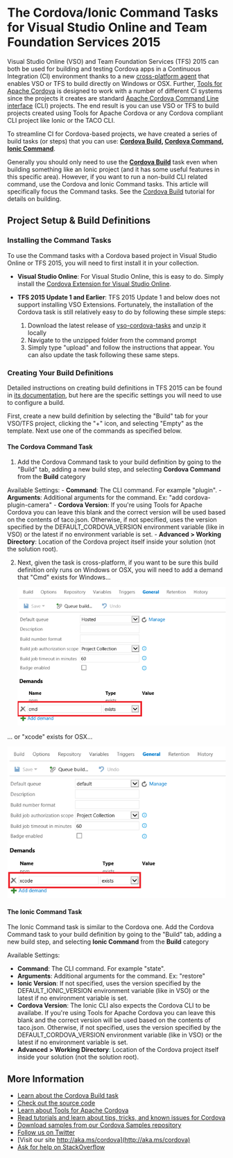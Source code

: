 <properties pageTitle="The Cordova/Ionic Command Tasks for Visual Studio Online or Team Foundation Services 2015"
  description="The Cordova/Ionic Command Tasks for Visual Studio Online or Team Foundation Services 2015"
  services=""
  documentationCenter=""
  authors="bursteg, clantz" />

# The Cordova/Ionic Command Tasks for Visual Studio Online and Team Foundation Services 2015
Visual Studio Online (VSO) and Team Foundation Services (TFS) 2015 can both be used for building and testing Cordova apps in a Continuous Integration (CI) environment thanks to a new [cross-platform agent](http://go.microsoft.com/fwlink/?LinkID=533789) that enables VSO or TFS to build directly on Windows or OSX. Further, [Tools for Apache Cordova](http://go.microsoft.com/fwlink/?LinkID=536496) is designed to work with a number of different CI systems since the projects it creates are standard [Apache Cordova Command Line interface](http://go.microsoft.com/fwlink/?LinkID=533773) (CLI) projects. The end result is you can use VSO or TFS to build projects created using Tools for Apache Cordova or any Cordova compliant CLI project like Ionic or the TACO CLI.

To streamline CI for Cordova-based projects, we have created a series of build tasks (or steps) that you can use: **[Cordova Build](http://go.microsoft.com/fwlink/?LinkID=691186), [Cordova Command](http://go.microsoft.com/fwlink/?LinkID=692058), [Ionic Command](http://go.microsoft.com/fwlink/?LinkID=692057)**.

Generally you should only need to use the **[Cordova Build](http://go.microsoft.com/fwlink/?LinkID=691186)** task even when building something like an Ionic project (and it has some useful features in this specific area). However, if you want to run a non-build CLI related command, use the Cordova and Ionic Command tasks. This article will specifically focus the Command tasks. See the [Cordova Build](http://go.microsoft.com/fwlink/?LinkID=691186) tutorial for details on building.

## Project Setup & Build Definitions

### Installing the Command Tasks
To use the Command tasks with a Cordova based project in Visual Studio Online or TFS 2015, you will need to first install it in your collection.

- **Visual Studio Online**: For Visual Studio Online, this is easy to do. Simply install the [Cordova Extension for Visual Studio Online](http://go.microsoft.com/fwlink/?LinkID=691835). 

- **TFS 2015 Update 1 and Earlier**: TFS 2015 Update 1 and below does not support installing VSO Extensions. Fortunately, the installation of the Cordova task is still relatively easy to do by following these simple steps:
  1. Download the latest release of [vso-cordova-tasks](http://go.microsoft.com/fwlink/?LinkID=691191) and unzip it locally
  2. Navigate to the unzipped folder from the command prompt
  3. Simply type "upload" and follow the instructions that appear. You can also update the task following these same steps.

### Creating Your Build Definitions
Detailed instructions on creating build definitions in TFS 2015 can be found in [its documentation](http://go.microsoft.com/fwlink/?LinkID=533772), but here are the specific settings you will need to use to configure a build. 

First, create a new build definition by selecting the "Build" tab for your VSO/TFS project, clicking the "+" icon, and selecting "Empty" as the template. Next use one of the commands as specified below.

#### The Cordova Command Task
1. Add the Cordova Command task to your build definition by going to the "Build" tab, adding a new build step, and selecting **Cordova Command** from the **Build** category

  Available Settings:
    - **Command**: The CLI command.  For example "plugin".
    - **Arguments**: Additional arguments for the command.  Ex: "add cordova-plugin-camera"
    - **Cordova Version**: If you're using Tools for Apache Cordova you can leave this blank and the correct version will be used based on the contents of taco.json. Otherwise, if not specified, uses the version specified by the DEFAULT_CORDOVA_VERSION environment variable (like in VSO) or the latest if no environment variable is set.
    - **Advanced &gt; Working Directory**: Location of the Cordova project itself inside your solution (not the solution root).

2.  Next, given the task is cross-platform, if you want to be sure this build definition only runs on Windows or OSX, you will need to add a demand that "Cmd" exists for Windows...

	![Windows Build Definition - Demand](media/cordova-command/cordova-command-1.png)

  ... or "xcode" exists for OSX...  
  
  ![OSX Build Definition - Demand](media/cordova-command/cordova-command-2.png)

#### The Ionic Command Task
The Ionic Command task is similar to the Cordova one. Add the Cordova Command task to your build definition by going to the "Build" tab, adding a new build step, and selecting **Ionic Command** from the **Build** category

Available Settings:
  - **Command**: The CLI command.  For example "state".
  - **Arguments**: Additional arguments for the command.  Ex: "restore"
  - **Ionic Version**: If not specified, uses the version specified by the DEFAULT_IONIC_VERSION environment variable (like in VSO) or the latest if no environment variable is set.
  - **Cordova Version**: The Ionic CLI also expects the Cordova CLI to be availabe.  If you're using Tools for Apache Cordova you can leave this blank and the correct version will be used based on the contents of taco.json. Otherwise, if not specified, uses the version specified by the DEFAULT_CORDOVA_VERSION environment variable (like in VSO) or the latest if no environment variable is set.
  - **Advanced &gt; Working Directory**: Location of the Cordova project itself inside your solution (not the solution root).

## More Information
* [Learn about the Cordova Build task](http://go.microsoft.com/fwlink/?LinkID=691186)
* [Check out the source code](http://go.microsoft.com/fwlink/?LinkID=691187)
* [Learn about Tools for Apache Cordova](http://go.microsoft.com/fwlink/?LinkID=618473)
* [Read tutorials and learn about tips, tricks, and known issues for Cordova](http://go.microsoft.com/fwlink/?LinkID=618471)
* [Download samples from our Cordova Samples repository](http://github.com/Microsoft/cordova-samples)
* [Follow us on Twitter](https://twitter.com/VSCordovaTools)
* [Visit our site http://aka.ms/cordova](http://aka.ms/cordova)
* [Ask for help on StackOverflow](http://stackoverflow.com/questions/tagged/visual-studio-cordova)
